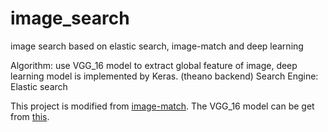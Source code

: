 # image_search
image search based on elastic search, image-match and deep learning

Algorithm: use VGG_16 model to extract global feature of image, deep learning model is implemented by Keras. (theano backend)
Search Engine: Elastic search

This project is modified from [image-match](https://github.com/ascribe/image-match).
The VGG_16 model can be get from [this](http://files.heuritech.com/weights/vgg16_weights.h5).

